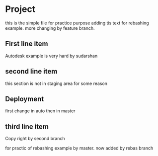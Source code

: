 # Project

this is the simple file 
for practice purpose adding tis text for rebashing example. more changing by feature branch.

## First line item

Autodesk example is 
very hard by sudarshan

## second line item

this section is not in staging area for some 
reason

## Deployment
first change in auto then in master
## third line item

Copy right by second branch

for practic of rebashing example by master. now added by rebas branch